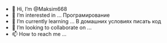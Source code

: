 - 👋 Hi, I’m @Maksim668
- 👀 I’m interested in ... Програмирование 
- 🌱 I’m currently learning ... В домашних условиях писать код 
- 💞️ I’m looking to collaborate on ...
- 📫 How to reach me ...

<!---
Maksim668/Maksim668 is a ✨ special ✨ repository because its `README.md` (this file) appears on your GitHub profile.
You can click the Preview link to take a look at your changes.
--->

